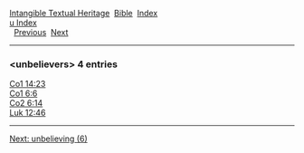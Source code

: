 [Intangible Textual Heritage](../../index)  [Bible](../index) 
[Index](index)   
[u Index](_u_)  
  [Previous](c11882)  [Next](c11884) 

------------------------------------------------------------------------

### &lt;unbelievers&gt; 4 entries

[Co1 14:23](../kjv/co1014.htm#023)  
[Co1 6:6](../kjv/co1006.htm#006)  
[Co2 6:14](../kjv/co2006.htm#014)  
[Luk 12:46](../kjv/luk012.htm#046)  

------------------------------------------------------------------------

[Next: unbelieving (6)](c11884)
